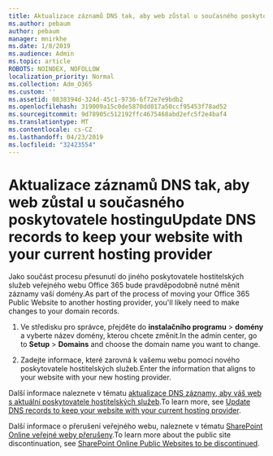 ```yaml
---
title: Aktualizace záznamů DNS tak, aby web zůstal u současného poskytovatele hostingu
ms.author: pebaum
author: pebaum
manager: mnirkhe
ms.date: 1/8/2019
ms.audience: Admin
ms.topic: article
ROBOTS: NOINDEX, NOFOLLOW
localization_priority: Normal
ms.collection: Adm_O365
ms.custom: ''
ms.assetid: 0838394d-324d-45c1-9736-6f72e7e9bdb2
ms.openlocfilehash: 319009a15c0de5870dd017a50ccf95453f78ad52
ms.sourcegitcommit: 9d78905c512192ffc4675468abd2efc5f2e4baf4
ms.translationtype: MT
ms.contentlocale: cs-CZ
ms.lasthandoff: 04/23/2019
ms.locfileid: "32423554"
---
```

# <a name="update-dns-records-to-keep-your-website-with-your-current-hosting-provider"></a><span data-ttu-id="5dea4-102">Aktualizace záznamů DNS tak, aby web zůstal u současného poskytovatele hostingu</span><span class="sxs-lookup"><span data-stu-id="5dea4-102">Update DNS records to keep your website with your current hosting provider</span></span>

<span data-ttu-id="5dea4-103">Jako součást procesu přesunutí do jiného poskytovatele hostitelských služeb veřejného webu Office 365 bude pravděpodobně nutné měnit záznamy vaší domény.</span><span class="sxs-lookup"><span data-stu-id="5dea4-103">As part of the process of moving your Office 365 Public Website to another hosting provider, you'll likely need to make changes to your domain records.</span></span>
  
1. <span data-ttu-id="5dea4-104">Ve středisku pro správce, přejděte do **instalačního programu** \> **domény** a vyberte název domény, kterou chcete změnit.</span><span class="sxs-lookup"><span data-stu-id="5dea4-104">In the admin center, go to **Setup** \> **Domains** and choose the domain name you want to change.</span></span> 
    
2. <span data-ttu-id="5dea4-105">Zadejte informace, které zarovná k vašemu webu pomocí nového poskytovatele hostitelských služeb.</span><span class="sxs-lookup"><span data-stu-id="5dea4-105">Enter the information that aligns to your website with your new hosting provider.</span></span>
    
<span data-ttu-id="5dea4-106">Další informace naleznete v tématu [aktualizace DNS záznamy, aby váš web s aktuální poskytovatele hostitelských služeb](https://support.office.com/article/update-dns-records-to-keep-your-website-with-your-current-hosting-provider-2c4cf347-b897-45c1-a71f-210bdc8f1061).</span><span class="sxs-lookup"><span data-stu-id="5dea4-106">To learn more, see [Update DNS records to keep your website with your current hosting provider](https://support.office.com/article/update-dns-records-to-keep-your-website-with-your-current-hosting-provider-2c4cf347-b897-45c1-a71f-210bdc8f1061).</span></span> 
  
<span data-ttu-id="5dea4-107">Další informace o přerušení veřejného webu, naleznete v tématu [SharePoint Online veřejné weby přerušeny](https://support.office.com/article/sharepoint-online-public-websites-to-be-discontinued-e86bfd2f-5c7d-446f-a430-7cfcc0130916?ui=en-US&amp;rs=en-US&amp;ad=US).</span><span class="sxs-lookup"><span data-stu-id="5dea4-107">To learn more about the public site discontinuation, see [SharePoint Online Public Websites to be discontinued](https://support.office.com/article/sharepoint-online-public-websites-to-be-discontinued-e86bfd2f-5c7d-446f-a430-7cfcc0130916?ui=en-US&amp;rs=en-US&amp;ad=US).</span></span> 
  

